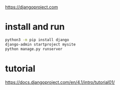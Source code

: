 https://djangoproject.com

# install and run
```bash
python3 -m pip install django
django-admin startproject mysite
python manage.py runserver
```
# tutorial
https://docs.djangoproject.com/en/4.1/intro/tutorial01/
